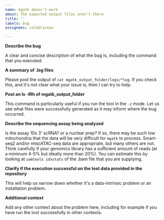```yaml
---
name: mgatk doesn't work
about: The expected output files aren't there
title: ''
labels: bug
assignees: caleblareau

---
```


**Describe the bug**

A clear and concise description of what the bug is, including the command that you executed. 

**A summary of .log files**

Please post the output of `cat mgatk_output_folder/logs/*log`. If you check this, and it's not clear what your issue is, then I can try to help. 

**Post an ls -lRh of mgatk_output_folder**

This command is particularly useful if you run the tool in the `-z` mode. Let us see what files were successfully generated as it may inform where the bug occurred. 

**Describe the sequencing assay being analyzed**

Is the assay 10x 3' scRNA? or a nuclear prep? If so, there may be such low mitochondria that the data will be very difficult for `mgatk` to process. Smart-seq2 and/or mtscATAC-seq data are appropriate, but many others are not. Think carefully if your genomics library has a sufficient amount of reads (at a minimum 4-5% but ideally more than 20%). You can estimate this by looking at `samtools idxstats` of the .bam file that you are supplying. 

**Clarify if the execution successful on the test data provided in the repository**

This will help us narrow down whether it's a data-intrinsic problem or an installation problem.

**Additional context**

Add any other context about the problem here, including for example if you have run the tool successfully in other contexts.
